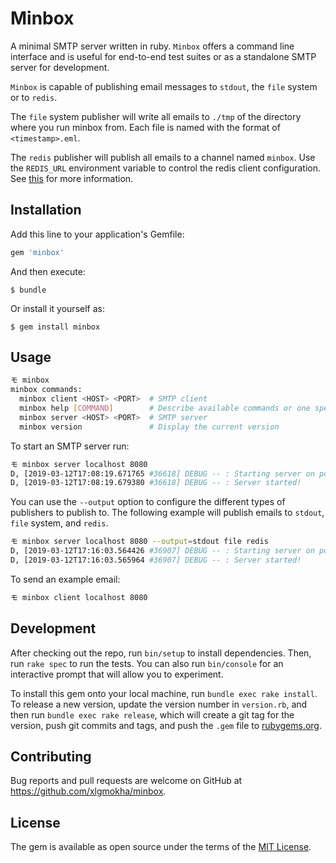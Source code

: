 # Minbox

A minimal SMTP server written in ruby. `Minbox` offers a command line
interface and is useful for end-to-end test suites or as a standalone SMTP server
for development.

`Minbox` is capable of publishing email messages to `stdout`, the `file`
system or to `redis`.

The `file` system publisher will write all emails to `./tmp` of the
directory where you run minbox from. Each file is named with the format
of `<timestamp>.eml`.

The `redis` publisher will publish all emails to a channel named
`minbox`. Use the `REDIS_URL` environment variable to control the redis
client configuration.  See [this](https://github.com/redis/redis-rb/blob/df07a4c90413ed5dda7bc8fe928b00aaad5462fa/lib/redis/client.rb#L9) for more information.

## Installation

Add this line to your application's Gemfile:

```ruby
gem 'minbox'
```

And then execute:

    $ bundle

Or install it yourself as:

    $ gem install minbox

## Usage

```bash
モ minbox
minbox commands:
  minbox client <HOST> <PORT>  # SMTP client
  minbox help [COMMAND]        # Describe available commands or one specific command
  minbox server <HOST> <PORT>  # SMTP server
  minbox version               # Display the current version
```

To start an SMTP server run:

```bash
モ minbox server localhost 8080
D, [2019-03-12T17:08:19.671765 #36618] DEBUG -- : Starting server on port 8080...
D, [2019-03-12T17:08:19.679380 #36618] DEBUG -- : Server started!
```

You can use the `--output` option to configure the different types of
publishers to publish to. The following example will publish emails to
`stdout`, `file` system, and `redis`.

```bash
モ minbox server localhost 8080 --output=stdout file redis
D, [2019-03-12T17:16:03.564426 #36907] DEBUG -- : Starting server on port 8080...
D, [2019-03-12T17:16:03.565964 #36907] DEBUG -- : Server started!
```

To send an example email:

```bash
モ minbox client localhost 8080
```

## Development

After checking out the repo, run `bin/setup` to install dependencies. Then, run `rake spec` to run the tests. You can also run `bin/console` for an interactive prompt that will allow you to experiment.

To install this gem onto your local machine, run `bundle exec rake install`. To release a new version, update the version number in `version.rb`, and then run `bundle exec rake release`, which will create a git tag for the version, push git commits and tags, and push the `.gem` file to [rubygems.org](https://rubygems.org).

## Contributing

Bug reports and pull requests are welcome on GitHub at https://github.com/xlgmokha/minbox.

## License

The gem is available as open source under the terms of the [MIT License](https://opensource.org/licenses/MIT).
